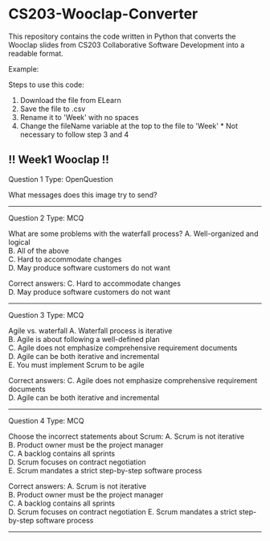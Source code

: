 # CS203-Wooclap-Converter

This repository contains the code written in Python that converts the Wooclap slides from CS203 Collaborative Software Development into a readable format.

Example: 

Steps to use this code:
1. Download the file from ELearn
2. Save the file to .csv 
3. Rename it to 'Week<Number>' with no spaces
4. Change the fileName variable at the top to the file to 'Week<Number>'
        * Not necessary to follow step 3 and 4

!! Week1 Wooclap !!
----------

Question 1
Type: OpenQuestion

What messages does this image try to send?

----------

Question 2
Type: MCQ

What are some problems with the waterfall process?
A. Well-organized and logical<br/>
B. All of the above<br/>
C. Hard to accommodate changes<br/>
D. May produce software customers do not want<br/>

Correct answers:
C. Hard to accommodate changes<br/>
D. May produce software customers do not want<br/>

----------

Question 3
Type: MCQ

Agile vs. waterfall
A. Waterfall process is iterative<br/>
B. Agile is about following a well-defined plan<br/>
C. Agile does not emphasize comprehensive requirement documents<br/>
D. Agile can be both iterative and incremental<br/>
E. You must implement Scrum to be agile<br/>

Correct answers:
C. Agile does not emphasize comprehensive requirement documents<br/>
D. Agile can be both iterative and incremental<br/>

----------

Question 4
Type: MCQ

Choose the incorrect statements about Scrum:
A. Scrum is not iterative<br/>
B. Product owner must be the project manager<br/>
C. A backlog contains all sprints<br/>
D. Scrum focuses on contract negotiation<br/>
E. Scrum mandates a strict step-by-step software process<br/>

Correct answers:
A. Scrum is not iterative<br/>
B. Product owner must be the project manager<br/>
C. A backlog contains all sprints<br/>
D. Scrum focuses on contract negotiation
E. Scrum mandates a strict step-by-step software process

----------

